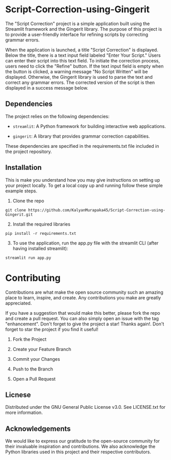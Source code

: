 # Script-Correction-using-Gingerit

The "Script Correction" project is a simple application built using the Streamlit framework and the Gingerit library. The purpose of this project is to provide a user-friendly interface for refining scripts by correcting grammar errors.

When the application is launched, a title "Script Correction" is displayed. Below the title, there is a text input field labeled "Enter Your Script." Users can enter their script into this text field. To initiate the correction process, users need to click the "Refine" button. If the text input field is empty when the button is clicked, a warning message "No Script Written" will be displayed. Otherwise, the Gingerit library is used to parse the text and correct any grammar errors. The corrected version of the script is then displayed in a success message below.

## Dependencies

The project relies on the following dependencies:

- ```streamlit```: A Python framework for building interactive web applications.

- ```gingerit```: A library that provides grammar correction capabilities.

These dependencies are specified in the requirements.txt file included in the project repository.

## Installation

This is make you understand how you may give instructions on setting up your project locally. To get a local copy up and running follow these simple example steps.

1. Clone the repo
 ```
 git clone https://github.com/KalyanMurapaka45/Script-Correction-using-Gingerit.git
 ```
2. Install the required libraries
```
pip install -r requirements.txt
```
3. To use the application, run the app.py file with the streamlit CLI (after having installed streamlit):
```
streamlit run app.py
```

# Contributing

Contributions are what make the open source community such an amazing place to learn, inspire, and create. Any contributions you make are greatly appreciated.

If you have a suggestion that would make this better, please fork the repo and create a pull request. You can also simply open an issue with the tag "enhancement". Don't forget to give the project a star! Thanks again!. Don't forget to star the project if you find it useful!

1. Fork the Project

2. Create your Feature Branch

3. Commit your Changes

4. Push to the Branch

5. Open a Pull Request

## Licnese
Distributed under the GNU General Public License v3.0. See LICENSE.txt for more information.

## Acknowledgements
We would like to express our gratitude to the open-source community for their invaluable inspiration and contributions. We also acknowledge the Python libraries used in this project and their respective contributors.
